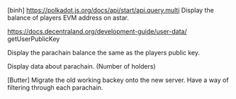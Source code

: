 [binh]
https://polkadot.js.org/docs/api/start/api.query.multi
Display the balance of players EVM address on astar.

https://docs.decentraland.org/development-guide/user-data/
getUserPublicKey

Display the parachain balance the same as the players public key.

Display data about parachain.
(Number of holders)


[Butter]
Migrate the old working backey onto the new server.
Have a way of filtering through each parachain.
